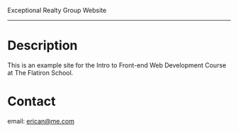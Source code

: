 Exceptional Realty Group Website
____

# Description

This is an example site for the Intro to Front-end Web Development Course at The Flatiron School.

# Contact

email: erican@me.com